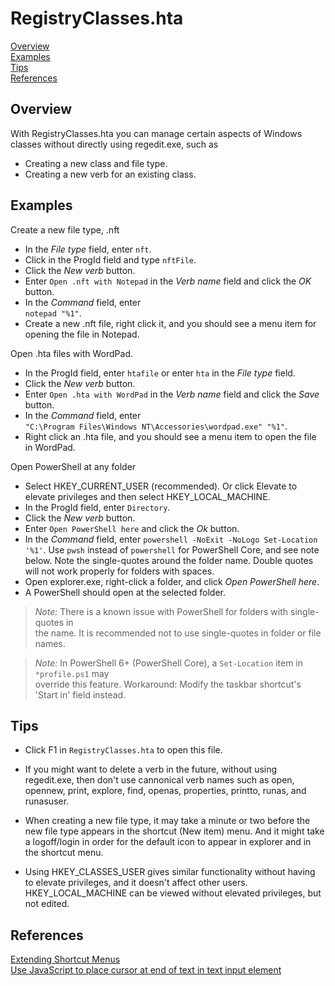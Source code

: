 # RegistryClasses.hta

[Overview]  
[Examples]  
[Tips]  
[References]

## Overview

With RegistryClasses.hta you can manage certain 
aspects of Windows classes without directly using 
regedit.exe, such as

- Creating a new class and file type.
- Creating a new verb for an existing class.

## Examples

Create a new file type, .nft

- In the *File type* field, enter `nft`.
- Click in the ProgId field and type `nftFile`.
- Click the *New verb* button.
- Enter `Open .nft with Notepad` in the *Verb name* field and click the *OK* button.
- In the *Command* field, enter  
    `notepad "%1"`.
- Create a new .nft file, right click it, and you should see a menu item for opening the file in Notepad.
  
Open .hta files with WordPad.

- In the ProgId field, enter `htafile` or enter `hta` in the *File type* field.
- Click the *New verb* button.
- Enter `Open .hta with WordPad` in the *Verb name* field and click the *Save* button.
- In the *Command* field, enter  
    `"C:\Program Files\Windows NT\Accessories\wordpad.exe" "%1"`.
- Right click an .hta file, and you should see a menu item to open the file in WordPad.

Open PowerShell at any folder

- Select HKEY_CURRENT_USER (recommended). Or click Elevate to elevate privileges and then select HKEY_LOCAL_MACHINE.
- In the ProgId field, enter `Directory`.
- Click the *New verb* button.
- Enter `Open PowerShell here` and click the *Ok* button.
- In the *Command* field, enter `powershell -NoExit -NoLogo Set-Location '%1'`. Use `pwsh` instead of `powershell` for PowerShell Core, and see note below. Note the single-quotes around the folder name. Double quotes will not work properly for folders with spaces.  
- Open explorer.exe, right-click a folder, and click *Open PowerShell here*.
- A PowerShell should open at the selected folder.

> *Note:*  There is a known issue with PowerShell for folders with single-quotes in  
> the name. It is recommended not to use single-quotes in folder or file names.  

> *Note:* In PowerShell 6+ (PowerShell Core), a `Set-Location` item in `*profile.ps1` may  
> override this feature. Workaround: Modify the taskbar shortcut's 'Start in' field instead.  

## Tips

- Click F1 in `RegistryClasses.hta` to open this file.

- If you might want to delete a verb in the future, without using regedit.exe, then don't use cannonical verb names such as open, opennew, print, explore, find, openas, properties, printto, runas, and runasuser.

- When creating a new file type, it may take a minute or two before the new file type appears in the shortcut (New item) menu. And it might take a logoff/login in order for the default icon to appear in explorer and in the shortcut menu.

- Using HKEY_CLASSES_USER gives similar functionality without having to elevate privileges, and it doesn't affect other users. HKEY_LOCAL_MACHINE can be viewed without elevated privileges, but not edited.

## References

[Extending Shortcut Menus](https://learn.microsoft.com/en-us/windows/desktop/shell/context "learn.microsoft.com")  
[Use JavaScript to place cursor at end of text in text input element
](https://stackoverflow.com/questions/511088/use-javascript-to-place-cursor-at-end-of-text-in-text-input-element#26900921 "stackoverflow.com")

[Overview]: #overview
[Examples]: #examples
[Tips]: #tips
[References]: #references
